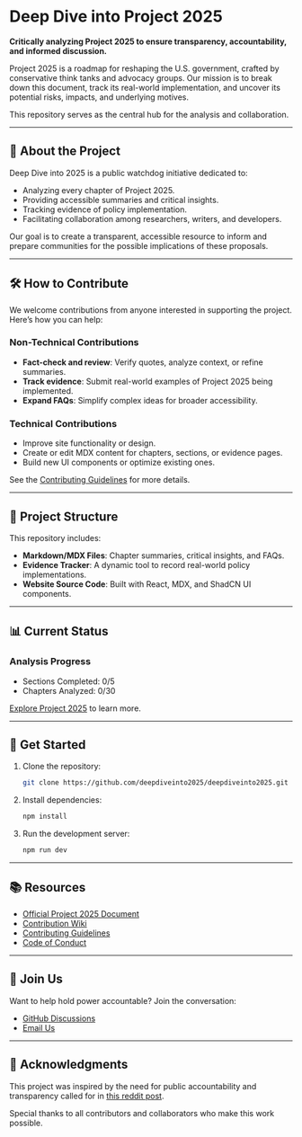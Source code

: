 # Deep Dive into Project 2025

**Critically analyzing Project 2025 to ensure transparency, accountability, and informed discussion.**

Project 2025 is a roadmap for reshaping the U.S. government, crafted by conservative think tanks and advocacy groups. Our mission is to break down this document, track its real-world implementation, and uncover its potential risks, impacts, and underlying motives.

This repository serves as the central hub for the analysis and collaboration.

---

## 🌟 **About the Project**

Deep Dive into 2025 is a public watchdog initiative dedicated to:
- Analyzing every chapter of Project 2025.
- Providing accessible summaries and critical insights.
- Tracking evidence of policy implementation.
- Facilitating collaboration among researchers, writers, and developers.

Our goal is to create a transparent, accessible resource to inform and prepare communities for the possible implications of these proposals.

---

## 🛠 **How to Contribute**

We welcome contributions from anyone interested in supporting the project. Here’s how you can help:

### Non-Technical Contributions
- **Fact-check and review**: Verify quotes, analyze context, or refine summaries.
- **Track evidence**: Submit real-world examples of Project 2025 being implemented.
- **Expand FAQs**: Simplify complex ideas for broader accessibility.

### Technical Contributions
- Improve site functionality or design.
- Create or edit MDX content for chapters, sections, or evidence pages.
- Build new UI components or optimize existing ones.

See the [Contributing Guidelines](./CONTRIBUTING.md) for more details.

---

## 📜 **Project Structure**

This repository includes:
- **Markdown/MDX Files**: Chapter summaries, critical insights, and FAQs.
- **Evidence Tracker**: A dynamic tool to record real-world policy implementations.
- **Website Source Code**: Built with React, MDX, and ShadCN UI components.

---

## 📊 **Current Status**

### Analysis Progress
- Sections Completed: 0/5
- Chapters Analyzed: 0/30

[Explore Project 2025](https://deepdiveinto2025.github.io/deepdiveinto2025/#/project2025/) to learn more.

---

## 🚀 **Get Started**

1. Clone the repository:
   ```bash
   git clone https://github.com/deepdiveinto2025/deepdiveinto2025.git
   ```
2. Install dependencies:
   ```bash
   npm install
   ```
3. Run the development server:
   ```bash
   npm run dev
   ```

---

## 📚 **Resources**

- [Official Project 2025 Document](https://www.project2025.org/)
- [Contribution Wiki](https://github.com/deepdiveinto2025/deepdiveinto2025/wiki)
- [Contributing Guidelines](./CONTRIBUTING.md)
- [Code of Conduct](./CODE_OF_CONDUCT.md)

---

## 🤝 **Join Us**

Want to help hold power accountable? Join the conversation:
- [GitHub Discussions](https://github.com/deepdiveinto2025/deepdiveinto2025/discussions)
- [Email Us](mailto:info@deepdive2025.example.com)

---

## 📢 **Acknowledgments**

This project was inspired by the need for public accountability and transparency called for in [this reddit post](https://www.reddit.com/r/TwoXPreppers/comments/1gkzsmz/comment/lvr03ym/?utm_source=share&utm_medium=web3x&utm_name=web3xcss&utm_term=1&utm_content=share_button).

Special thanks to all contributors and collaborators who make this work possible.

